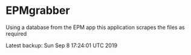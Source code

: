 # EPMgrabber
Using a database from the EPM app this application scrapes the files as required


Latest backup: Sun Sep 8 17:24:01 UTC 2019
